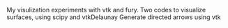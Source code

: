 My visulization experiments with vtk and fury.
Two codes to visualize surfaces, using scipy and vtkDelaunay
Generate directed arrows using vtk
